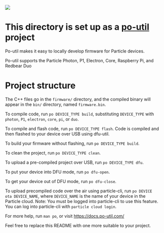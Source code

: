 ![](https://rawgit.com/nrobinson2000/po-util/master/images/po-badge-new-new.svg)

# This directory is set up as a [po-util](https://po-util.com) project

Po-util makes it easy to locally develop firmware for Particle devices.

Po-util supports the Particle Photon, P1, Electron, Core, Raspberry Pi, and Redbear Duo

# Project structure
The C++ files go in the `firmware/` directory, and the compiled binary will appear in the `bin/` directory, named `firmware.bin`.

To compile code, run `po DEVICE_TYPE build`, substituting `DEVICE_TYPE` with `photon`, `P1`, `electron`, `core`, `pi`, or `duo`.

To compile and flash code, run `po DEVICE_TYPE flash`. Code is compiled and then flashed to your device over USB using dfu-util.

To build your firmware without flashing, run `po DEVICE_TYPE build`.

To clean the project, run `po DEVICE_TYPE clean`.

To upload a pre-compiled project over USB, run `po DEVICE_TYPE dfu`.

To put your device into DFU mode, run `po dfu-open`.

To get your device out of DFU mode, run `po dfu-close`.

To upload precompiled code over the air using particle-cli, run `po DEVICE ota DEVICE_NAME`, where `DEVICE_NAME` is the name of your device in the Particle cloud. Note: You must be logged into particle-cli to use this feature. You can log into particle-cli with `particle cloud login`.

For more help, run `man po`, or visit <https://docs.po-util.com/>

Feel free to replace this README with one more suitable to your project.
